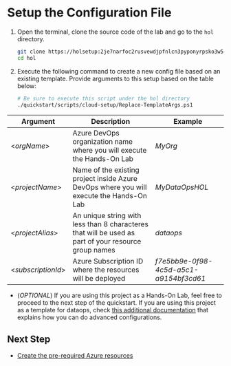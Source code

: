 # Setup the Configuration File

1. Open the terminal, clone the source code of the lab and go to the `hol` directory.
   
    ```bash
    git clone https://holsetup:2je7narfoc2rusvewdjpfnlcn3pyponyrpsko3w5b6z26zj4wpoa@dev.azure.com/csu-devsquad/advworks-dataops/_git/ho
    cd hol
    ```

2. Execute the following command to create a new config file based on an existing template. Provide arguments to this setup based on the table below:

    ```bash
    # Be sure to execute this script under the hol directory
    ./quickstart/scripts/cloud-setup/Replace-TemplateArgs.ps1
    ```

|Argument|Description|Example|
|-----|-----------|-------|
|<_orgName_>|Azure DevOps organization name where you will execute the Hands-On Lab|_MyOrg_|
|<_projectName_>|Name of the existing project inside Azure DevOps where you will execute the Hands-On Lab|_MyDataOpsHOL_|
|<_projectAlias_>|An unique string with less than 8 characteres that will be used as part of your resource group names|_dataops_|
|<_subscriptionId_>|Azure Subscription ID where the resources will be deployed|_f7e5bb9e-0f98-4c5d-a5c1-a9154bf3cd61_|

- (_OPTIONAL_) If you are using this project as a Hands-On Lab, feel free to proceed to the next step of the quickstart. If you are using this project as a template for dataops, check [this additional documentation](./1b-create-prereqs-azure-advanced.md) that explains how you can do advanced configurations. 


## Next Step

* [Create the pre-required Azure resources](./2-create-prereqs-azure.md)
